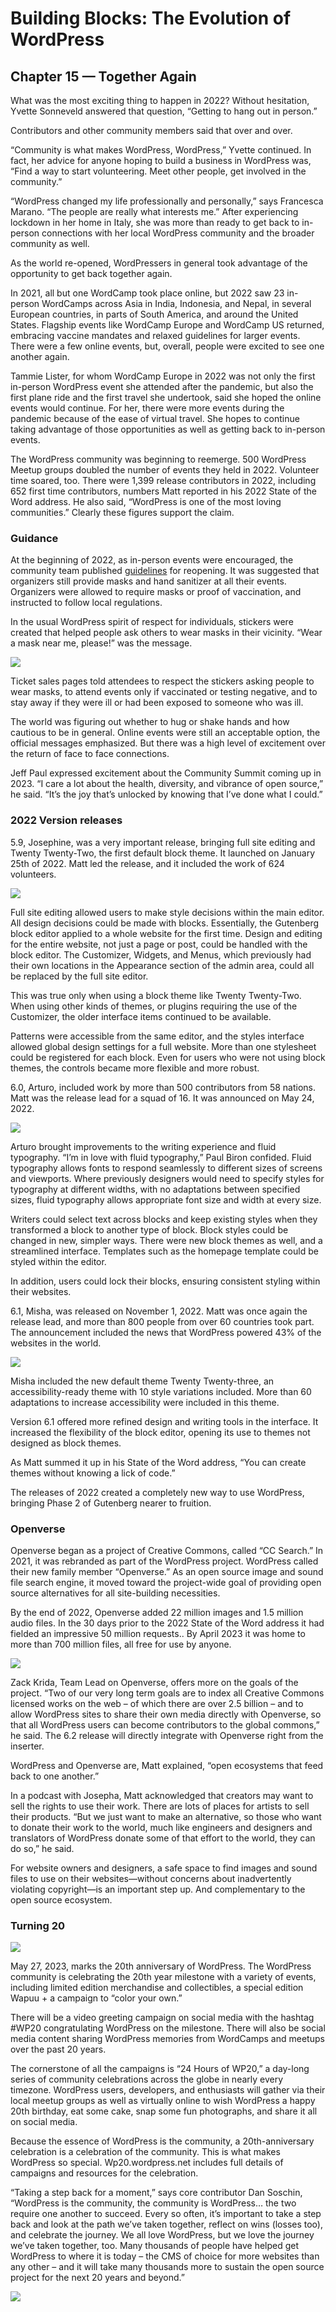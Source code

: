 # Building Blocks: The Evolution of WordPress 
## Chapter 15 — Together Again

What was the most exciting thing to happen in 2022? Without hesitation, Yvette Sonneveld answered that question, “Getting to hang out in person.”

Contributors and other community members said that over and over.

“Community is what makes WordPress, WordPress,” Yvette continued. In fact, her advice for anyone hoping to build a business in WordPress was, “Find a way to start volunteering. Meet other people, get involved in the community.”

“WordPress changed my life professionally and personally,” says Francesca Marano. “The people are really what interests me.” After experiencing lockdown in her home in Italy, she was more than ready to get back to in-person connections with her local WordPress community and the broader community as well. 

As the world re-opened, WordPressers in general took advantage of the opportunity to get back together again.

In 2021, all but one WordCamp took place online, but 2022 saw 23 in-person WordCamps across Asia in India, Indonesia, and Nepal, in several European countries,  in parts of South America, and around the United States. Flagship events like WordCamp Europe and WordCamp US returned, embracing vaccine mandates and relaxed guidelines for larger events. There were a few online events, but, overall, people were excited to see one another again. 

Tammie Lister, for whom WordCamp Europe in 2022 was not only the first in-person WordPress event she attended after the pandemic, but also the first plane ride and the first travel she undertook, said she hoped the online events would continue. For her, there were more events during the pandemic because of the ease of virtual travel. She hopes to continue taking advantage of those opportunities as well as getting back to in-person events.

The WordPress community was beginning to reemerge. 500 WordPress Meetup groups doubled the number of events they held in 2022. Volunteer time soared, too. There were 1,399 release contributors in 2022, including 652 first time contributors, numbers Matt reported in his 2022 State of the Word address. He also said, “WordPress is one of the most loving communities.” Clearly these figures support the claim.


### Guidance

At the beginning of 2022, as in-person events were encouraged, the community team published [guidelines](https://make.wordpress.org/community/handbook/meetup-organizer/covid-19-guidelines-for-in-person-meetups/) for reopening. It was suggested that organizers still provide masks and hand sanitizer at all their events. Organizers were allowed to require masks or proof of vaccination, and instructed to follow local regulations. 

In the usual WordPress spirit of respect for individuals, stickers were created that helped people ask others to wear masks in their vicinity. “Wear a mask near me, please!” was the message.

![](https://make.wordpress.org/community/files/2022/07/Screen-Shot-2022-06-22-at-11.09.09-1.png)

Ticket sales pages told attendees to respect the stickers asking people to wear masks, to attend events only if vaccinated or testing negative, and to stay away if they were ill or had been exposed to someone who was ill.

The world was figuring out whether to hug or shake hands and how cautious to be in general. Online events were still an acceptable option, the official messages emphasized. But there was a high level of excitement over the return of face to face connections.

Jeff Paul expressed excitement about the Community Summit coming up in 2023.  “I care a lot about the health, diversity, and vibrance of open source,” he said. “It’s the joy that’s unlocked by knowing that I’ve done what I could.”

### 2022 Version releases

5.9, Josephine, was a very important release, bringing full site editing and Twenty Twenty-Two, the first default block theme. It launched on January 25th of 2022. Matt led the release, and it included the work of 624 volunteers.

![](https://i0.wp.com/wordpress.org/news/files/2022/01/5-9-inline-v2.png?resize=1536%2C1042&ssl=1)

Full site editing allowed users to make style decisions within the main editor. All design decisions could be made with blocks. Essentially, the Gutenberg block editor applied to a whole website for the first time. Design and editing for the entire website, not just a page or post, could be handled with the block editor. The Customizer, Widgets, and Menus, which previously had their own locations in the Appearance section of the admin area, could all be replaced by the full site editor.

This was true only when using a block theme like Twenty Twenty-Two. When using other kinds of themes, or plugins requiring the use of the Customizer, the older interface items continued to be available.

Patterns were accessible from the same editor, and the styles interface allowed global design settings for a full website. More than one stylesheet could be registered for each block. Even for users who were not using block themes, the controls became more flexible and more robust. 

6.0, Arturo, included work by more than 500 contributors from 58 nations. Matt was the release lead for a squad of 16. It was announced on May 24, 2022.

![](https://i0.wp.com/wordpress.org/news/files/2022/05/Main-image-News-post.png?resize=1536%2C1042&ssl=1) 

Arturo brought improvements to the writing experience and fluid typography. “I’m in love with fluid typography,” Paul Biron confided. Fluid typography allows fonts to respond seamlessly to different sizes of screens and viewports. Where previously designers would need to specify styles for typography at different widths, with no adaptations between specified sizes, fluid typography allows appropriate font size and width at every size.

Writers could select text across blocks and keep existing styles when they transformed a block to another type of block. Block styles could be changed in new, simpler ways. There were new block themes as well, and a streamlined interface. Templates such as the homepage template could be styled within the editor.

In addition, users could lock their blocks, ensuring consistent styling within their websites.

6.1, Misha, was released on November 1, 2022. Matt was once again the release lead, and more than 800 people from over 60 countries took part.  The announcement included the news that WordPress powered 43% of the websites in the world.

![](https://i0.wp.com/wordpress.org/news/files/2022/11/inline-image-inline.png?resize=1536%2C1024&ssl=1)

Misha included the new default theme Twenty Twenty-three, an accessibility-ready theme with 10 style variations included. More than 60 adaptations to increase accessibility were included in this theme. 

Version 6.1 offered more refined design and writing tools in the interface. It increased the flexibility of the block editor, opening its use to themes not designed as block themes.

As Matt summed it up in his State of the Word address, “You can create themes without knowing a lick of code.”

The releases of 2022 created a completely new way to use WordPress, bringing Phase 2 of Gutenberg nearer to fruition.

### Openverse

Openverse began as a project of Creative Commons, called “CC Search.” In 2021, it was rebranded as part of the WordPress project. WordPress called their new family member “Openverse.” As an open source image and sound file search engine, it moved toward the project-wide goal of providing open source alternatives for all site-building necessities.

By the end of 2022, Openverse added 22 million images and 1.5 million audio files. In the 30 days prior to the 2022 State of the Word address it had fielded an impressive 50 million requests.. By April 2023 it was home to more than 700 million files, all free for use by anyone.

![](https://make.wordpress.org/marketing/files/2023/04/Openverse-700-million.png)

Zack Krida, Team Lead on Openverse, offers more on the goals of the project. “Two of our very long term goals are to index all Creative Commons licensed works on the web – of which there are over 2.5 billion – and to allow WordPress sites to share their own media directly with Openverse, so that all WordPress users can become contributors to the global commons,” he said. The 6.2 release will directly integrate with Openverse right from the inserter.

WordPress and Openverse are, Matt explained, “open ecosystems that feed back to one another.”


In a podcast with Josepha, Matt acknowledged that creators may want to sell the rights to use their work. There are lots of places for artists to sell their products. “But we just want to make an alternative, so those who want to donate their work to the world, much like engineers and designers and translators of WordPress donate some of that effort to the world, they can do so,” he said.

For website owners and designers, a safe space to find images and sound files to use on their websites—without concerns about inadvertently violating copyright—is an important step up. And complementary to the open source ecosystem. 

### Turning 20

![](https://i0.wp.com/wp20.wordpress.net/wp-content/uploads/Community.png?w=1600&ssl=1)

May 27, 2023, marks the 20th anniversary of WordPress. 
The WordPress community is celebrating the 20th year milestone with a variety of events, including limited edition merchandise and collectibles, a special edition Wapuu + a campaign to “color your own.”

There will be a video greeting campaign on social media with the hashtag #WP20 congratulating WordPress on the milestone. There will also be social media content sharing WordPress memories from WordCamps and meetups over the past 20 years.

The cornerstone of all the campaigns is “24 Hours of WP20,” a day-long series of community celebrations across the globe in nearly every timezone. WordPress users, developers, and enthusiasts will gather via their local meetup groups as well as virtually online to wish WordPress a happy 20th birthday, eat some cake, snap some fun photographs, and share it all on social media.

Because the essence of WordPress is the community, a 20th-anniversary celebration is a celebration of the community. This is what makes WordPress so special.
Wp20.wordpress.net includes full details of campaigns and resources for the celebration. 

“Taking a step back for a moment,” says core contributor Dan Soschin, “WordPress is the community, the community is WordPress… the two require one another to succeed. Every so often, it’s important to take a step back and look at the path we’ve taken together, reflect on wins (losses too), and celebrate the journey. We all love WordPress, but we love the journey we’ve taken together, too. Many thousands of people have helped get WordPress to where it is today – the CMS of choice for more websites than any other – and it will take many thousands more to sustain the open source project for the next 20 years and beyond.”

![](https://i0.wp.com/wp20.wordpress.net/wp-content/uploads/wp20-wapuu@4x.png?resize=737%2C1024&ssl=1)